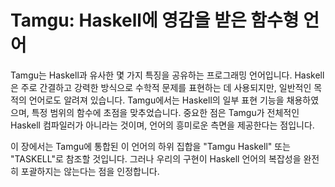 # Tamgu: Haskell에 영감을 받은 함수형 언어

Tamgu는 Haskell과 유사한 몇 가지 특징을 공유하는 프로그래밍 언어입니다. Haskell은 주로 간결하고 강력한 방식으로 수학적 문제를 표현하는 데 사용되지만, 일반적인 목적의 언어로도 알려져 있습니다. Tamgu에서는 Haskell의 일부 표현 기능을 채용하였으며, 특정 범위의 함수에 초점을 맞추었습니다. 중요한 점은 Tamgu가 전체적인 Haskell 컴파일러가 아니라는 것이며, 언어의 흥미로운 측면을 제공한다는 점입니다.

이 장에서는 Tamgu에 통합된 이 언어의 하위 집합을 "Tamgu Haskell" 또는 "TASKELL"로 참조할 것입니다. 그러나 우리의 구현이 Haskell 언어의 복잡성을 완전히 포괄하지는 않는다는 점을 인정합니다.
